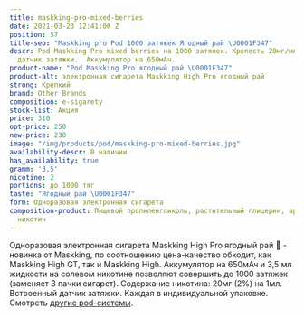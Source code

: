 ```yaml
---
title: maskking-pro-mixed-berries
date: 2021-03-23 12:41:00 Z
position: 57
title-seo: "Maskking pro Pod 1000 затяжек Ягодный рай \U0001F347"
descr: Pod Maskking Pro mixed berries на 1000 затяжек. Крепость 20мг/мл. Встроенный
  датчик затяжки.  Аккумулятор на 650мАч.
product-name: "Pod Maskking Pro ягодный рай \U0001F347"
product-alt: электронная сигарета Maskking High Pro ягодный рай
strong: Крепкий
brand: Other Brands
composition: e-sigarety
stock-list: Акция
price: 310
opt-price: 250
new-price: 230
image: "/img/products/pod/maskking-pro-mixed-berries.jpg"
availability-descr: В наличии
has_availability: true
gramm: '3,5'
nicotine: 2
portions: до 1000 тяг
taste: "Ягодный рай \U0001F347"
form: Одноразовая электронная сигарета
composition-product: Пищевой пропиленгликоль, растительный глицерин, ароматизатор,
  никотин
---
```


Одноразовая электронная сигарета Maskking High Pro ягодный рай 🍇 - новинка от Maskking, по соотношению цена-качество обходит, как Maskking High GT, так и Maskking High. Аккумулятор на 650мАч и 3,5 мл жидкости на солевом никотине позволяют совершить до 1000 затяжек (заменяет 3 пачки сигарет). Содержание никотина: 20мг (2%) на 1мл. Встроенный датчик затяжки. Каждая в индивидуальной упаковке.<br>
Смотреть [другие pod-системы](/elektronnye-sigarety).